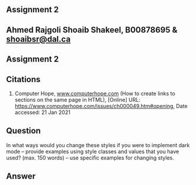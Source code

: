## Assignment 2
## Ahmed Rajgoli Shoaib Shakeel, B00878695 & shoaibsr@dal.ca
## Assignment 2
## Citations
1. Computer Hope, www.computerhope.com (How to create links to sections on the same page in HTML), 
[Online] URL: https://www.computerhope.com/issues/ch000049.htm#opening, Date accessed: 21 Jan 2021
## Question
In what ways would you change these styles if you were to implement dark mode – provide examples using style
classes and values that you have used? (max. 150 words) – use specific examples for changing styles.
## Answer
